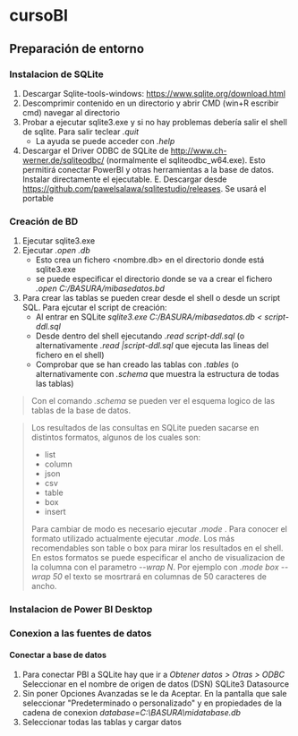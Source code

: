 # cursoBI

## Preparación de entorno

### Instalacion de SQLite
1. Descargar Sqlite-tools-windows: https://www.sqlite.org/download.html
2. Descomprimir contenido en un directorio y abrir CMD (win+R escribir cmd) navegar al directorio
4. Probar a ejecutar sqlite3.exe y si no hay problemas debería salir el shell de sqlite. Para salir teclear *.quit*
   - La ayuda se puede acceder con *.help*
5. Descargar el Driver ODBC de SQLite de http://www.ch-werner.de/sqliteodbc/ (normalmente el sqliteodbc_w64.exe). Esto permitirá conectar PowerBI y otras herramientas a la base de datos. Instalar directamente el ejecutable.
E. Descargar desde https://github.com/pawelsalawa/sqlitestudio/releases. Se usará el portable

### Creación de BD
1. Ejecutar sqlite3.exe
2. Ejecutar *.open <nombre>.db*
   - Esto crea un fichero <nombre.db> en el directorio donde está sqlite3.exe
   - se puede especificar el directorio donde se va a crear el fichero *.open C:/BASURA/mibasedatos.bd*
3. Para crear las tablas se pueden crear desde el shell o desde un script SQL. Para ejcutar el script de creación:
   - Al entrar en SQLite *sqlite3.exe C:/BASURA/mibasedatos.db < script-ddl.sql*
   - Desde dentro del shell ejecutando *.read script-ddl.sql* (o alternativamente *.read |script-ddl.sql* que ejecuta las lineas del fichero en el shell)
   - Comprobar que se han creado las tablas con *.tables* (o alternativamente con *.schema* que muestra la estructura de todas las tablas)

> Con el comando _.schema_ se pueden ver el esquema logico de las tablas de la base de datos.

> Los resultados de las consultas en SQLite pueden sacarse en distintos formatos, algunos de los cuales son:
> - list
> - column
> - json
> - csv
> - table
> - box
> - insert
> 
> Para cambiar de modo es necesario ejecutar *.mode <formato>*. Para conocer el formato utilizado actualmente ejecutar *.mode*. Los más recomendables son table o box para mirar los resultados en el shell. En estos formatos se puede especificar el ancho de visualizacion de la columna con el parametro *--wrap N*. Por ejemplo con *.mode box --wrap 50* el texto se mosrtrará en columnas de 50 caracteres de ancho.

### Instalacion de Power BI Desktop


### Conexion a las fuentes de datos

#### Conectar a base de datos
1. Para conectar PBI a SQLite hay que ir a _Obtener datos > Otras > ODBC_ Seleccionar en el nombre de origen de datos (DSN) SQLite3 Datasource
2. Sin poner Opciones Avanzadas se le da Aceptar. En la pantalla que sale seleccionar "Predeterminado o personalizado" y en propiedades de la cadena de conexion _database=C:\BASURA\midatabase.db_
3. Seleccionar todas las tablas y cargar datos
